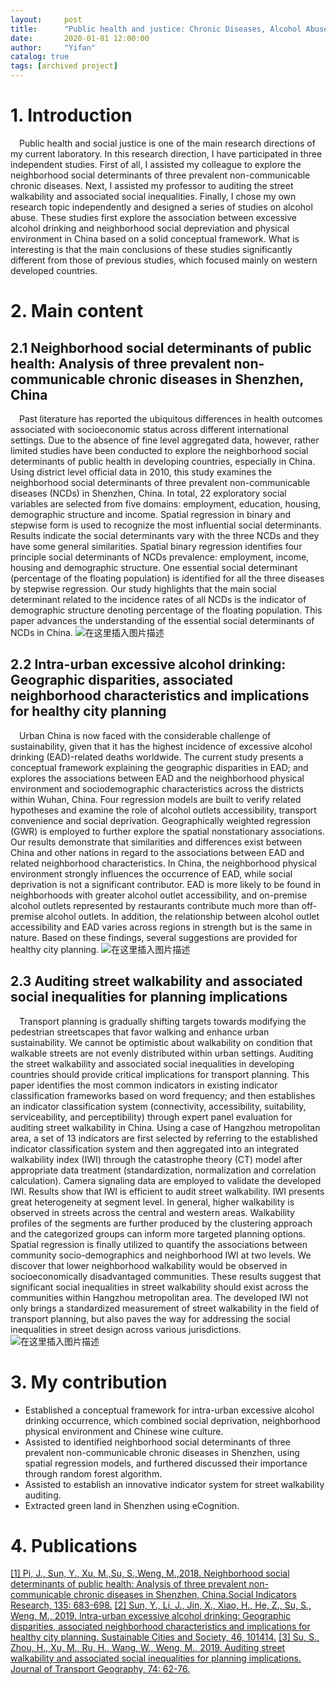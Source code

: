 ```yaml
---
layout:     post
title:      "Public health and justice: Chronic Diseases, Alcohol Abuse, Walkability"
date:       2020-01-01 12:00:00
author:     "Yifan"
catalog: true
tags: [archived project]
---
```

# 1. Introduction
&emsp;Public health and social justice is one of the main research directions of my current laboratory. In this research direction, I have participated in three independent studies. First of all, I assisted my colleague to explore the neighborhood social determinants of three prevalent non-communicable chronic diseases. Next, I assisted my professor to auditing the street walkability and associated social inequalities. Finally, I chose my own research topic independently and designed a series of studies on alcohol abuse. These studies first explore the association between excessive alcohol drinking and neighborhood social depreviation and physical environment in China based on a solid conceptual framework. What is interesting is that the main conclusions of these studies significantly different from those of previous studies, which focused mainly on western developed countries.
# 2. Main content
## 2.1 Neighborhood social determinants of public health: Analysis of three prevalent non-communicable chronic diseases in Shenzhen, China
&emsp;Past literature has reported the ubiquitous differences in health outcomes associated with socioeconomic status across different international settings. Due to the absence of fine level aggregated data, however, rather limited studies have been conducted to explore the neighborhood social determinants of public health in developing countries, especially in China. Using district level official data in 2010, this study examines the neighborhood social determinants of three prevalent non-communicable diseases (NCDs) in Shenzhen, China. In total, 22 exploratory social variables are selected from five domains: employment, education, housing, demographic structure and income. Spatial regression in binary and stepwise form is used to recognize the most influential social determinants. Results indicate the social determinants vary with the three NCDs and they have some general similarities. Spatial binary regression identifies four principle social determinants of NCDs prevalence: employment, income, housing and demographic structure. One essential social determinant (percentage of the floating population) is identified for all the three diseases by stepwise regression. Our study highlights that the main social determinant related to the incidence rates of all NCDs is the indicator of demographic structure denoting percentage of the floating population. This paper advances the understanding of the essential social determinants of NCDs in China.
![在这里插入图片描述](https://img-blog.csdnimg.cn/20190806223131126.jpg)
## 2.2 Intra-urban excessive alcohol drinking: Geographic disparities, associated neighborhood characteristics and implications for healthy city planning
&emsp;Urban China is now faced with the considerable challenge of sustainability, given that it has the highest incidence of excessive alcohol drinking (EAD)-related deaths worldwide. The current study presents a conceptual framework explaining the geographic disparities in EAD; and explores the associations between EAD and the neighborhood physical environment and sociodemographic characteristics across the districts within Wuhan, China. Four regression models are built to verify related hypotheses and examine the role of alcohol outlets accessibility, transport convenience and social deprivation. Geographically weighted regression (GWR) is employed to further explore the spatial nonstationary associations. Our results demonstrate that similarities and differences exist between China and other nations in regard to the associations between EAD and related neighborhood characteristics. In China, the neighborhood physical environment strongly influences the occurrence of EAD, while social deprivation is not a significant contributor. EAD is more likely to be found in neighborhoods with greater alcohol outlet accessibility, and on-premise alcohol outlets represented by restaurants contribute much more than off-premise alcohol outlets. In addition, the relationship between alcohol outlet accessibility and EAD varies across regions in strength but is the same in nature. Based on these findings, several suggestions are provided for healthy city planning.
![在这里插入图片描述](https://img-blog.csdnimg.cn/2019080622241350.jpg?x-oss-process=image/watermark,type_ZmFuZ3poZW5naGVpdGk,shadow_10,text_aHR0cHM6Ly9ibG9nLmNzZG4ubmV0L3NreXRydWluZQ==,size_16,color_FFFFFF,t_70)
## 2.3 Auditing street walkability and associated social inequalities for planning implications
&emsp;Transport planning is gradually shifting targets towards modifying the pedestrian streetscapes that favor walking and enhance urban sustainability. We cannot be optimistic about walkability on condition that walkable streets are not evenly distributed within urban settings. Auditing the street walkability and associated social inequalities in developing countries should provide critical implications for transport planning. This paper identifies the most common indicators in existing indicator classification frameworks based on word frequency; and then establishes an indicator classification system (connectivity, accessibility, suitability, serviceability, and perceptibility) through expert panel evaluation for auditing street walkability in China. Using a case of Hangzhou metropolitan area, a set of 13 indicators are first selected by referring to the established indicator classification system and then aggregated into an integrated walkability index (IWI) through the catastrophe theory (CT) model after appropriate data treatment (standardization, normalization and correlation calculation). Camera signaling data are employed to validate the developed IWI. Results show that IWI is efficient to audit street walkability. IWI presents great heterogeneity at segment level. In general, higher walkability is observed in streets across the central and western areas. Walkability profiles of the segments are further produced by the clustering approach and the categorized groups can inform more targeted planning options. Spatial regression is finally utilized to quantify the associations between community socio-demographics and neighborhood IWI at two levels. We discover that lower neighborhood walkability would be observed in socioeconomically disadvantaged communities. These results suggest that significant social inequalities in street walkability should exist across the communities within Hangzhou metropolitan area. The developed IWI not only brings a standardized measurement of street walkability in the field of transport planning, but also paves the way for addressing the social inequalities in street design across various jurisdictions.
![在这里插入图片描述](https://img-blog.csdnimg.cn/20190806222549953.jpg?x-oss-process=image/watermark,type_ZmFuZ3poZW5naGVpdGk,shadow_10,text_aHR0cHM6Ly9ibG9nLmNzZG4ubmV0L3NreXRydWluZQ==,size_16,color_FFFFFF,t_70)
# 3. My contribution

 - Established a conceptual framework for intra-urban excessive alcohol drinking occurrence, which combined social deprivation, neighborhood physical environment and Chinese wine culture.
 - Assisted to identified neighborhood social determinants of three prevalent non-communicable chronic diseases in Shenzhen, using spatial regression models, and furthered discussed their importance through random forest algorithm.
 - Assisted to establish an innovative indicator system for street walkability auditing.
 - Extracted green land in Shenzhen using eCognition.

# 4. Publications
[\[1\] Pi, J., Sun, Y., Xu, M.,Su, S.,Weng, M.,2018. Neighborhood social determinants of public health: Analysis of three prevalent non-communicable chronic diseases in Shenzhen, China.Social Indicators Research, 135: 683-698.](https://link.springer.com/article/10.1007/s11205-016-1509-9)
[\[2\] Sun, Y., Li, J., Jin, X., Xiao, H., He, Z., Su, S., Weng, M., 2019. Intra-urban excessive alcohol drinking: Geographic disparities, associated neighborhood characteristics and implications for healthy city planning. Sustainable Cities and Society, 46, 101414.](https://www.sciencedirect.com/science/article/pii/S2210670718321139)
[\[3\] Su, S., Zhou, H., Xu, M., Ru, H., Wang, W., Weng, M., 2019. Auditing street walkability and associated social inequalities for planning implications. Journal of Transport Geography, 74: 62-76.](https://www.sciencedirect.com/science/article/pii/S0966692317302302)

